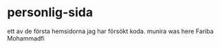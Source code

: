 # personlig-sida
ett av de första hemsidorna jag har försökt koda.
munira was here
Fariba Mohammadfi
